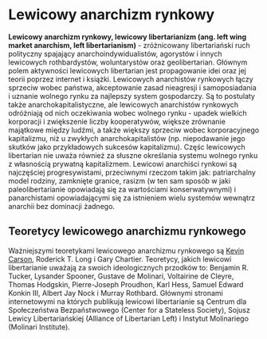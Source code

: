 # Lewicowy anarchizm rynkowy
**Lewicowy anarchizm rynkowy, lewicowy libertarianizm (ang. left wing market anarchism, left libertarianism)** - zróżnicowany libertariański ruch polityczny spajający anarchoindywidualistów, agorystów i innych lewicowych rothbardystów, woluntarystów oraz geolibertarian. Głównym polem aktywności lewicowych libertarian jest propagowanie idei oraz jej teorii poprzez internet i książki. Lewicowych anarchistów rynkowych łączy sprzeciw wobec państwa, akceptowanie zasad nieagresji i samoposiadania i uznanie wolnego rynku za najlepszy system gospodarczy. Są to postulaty także anarchokapitalistyczne, ale lewicowych anarchistów rynkowych odróżniają od nich oczekiwania wobec wolnego rynku - upadek wielkich korporacji i zwiększenie liczby kooperatywów, większe zrównanie majątkowe między ludźmi, a także większy sprzeciw wobec korporacyjnego kapitalizmu, niż u zwykłych anarchokapitalistów (np. niepodawanie jego skutków jako przykładowych sukcesów kapitalizmu). Częśc lewicowych libertarian nie uważa również za słuszne określania systemu wolnego rynku z własnością prywatną kapitalizmem. Lewicowi anarchiści rynkowi są najczęściej progresywistami, przeciwnymi rzeczom takim jak: patriarchalny model rodziny, zamknięte granice, rasizm (w ten sam sposób w jaki paleolibertarianie opowiadają się za wartościami konserwatywnymi) i panarchistami opowiadającymi się za istnieniem wielu systemów wewnątrz anarchii bez dominacji żadnego.

## Teoretycy lewicowego anarchizmu rynkowego
Ważniejszymi teoretykami lewicowego anarchizmu rynkowego są [Kevin Carson](https://freekipedia.ga/kevin-carson.html), Roderick T. Long i Gary Chartier. Teoretycy, jakich lewicowi libertarianie uważają za swoich ideologicznych przodków to: Benjamin R. Tucker, Lysander Spooner, Gustave de Molinari, Voltairine de Cleyre, Thomas Hodgskin, Pierre-Joseph Proudhon, Karl Hess, Samuel Edward Konkin III, Albert Jay Nock i Murray Rothbard.
Głównymi stronami internetowymi na których publikują lewicowi libertarianie są Centrum dla Społeczeństwa Bezpaństwowego (Center for a Stateless Society), Sojusz Lewicy Libertariańskiej (Alliance of Libertarian Left) i Instytut Molinariego (Molinari Institute).

